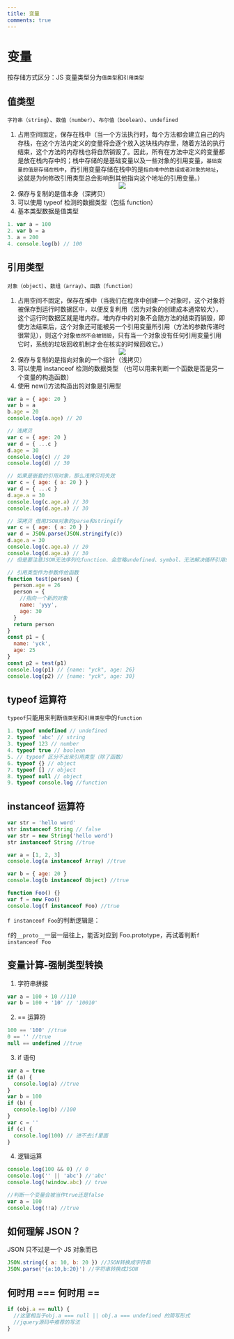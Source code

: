```yaml
---
title: 变量
comments: true
---
```


# 变量

按存储方式区分：JS 变量类型分为`值类型`和`引用类型`

## 值类型

`字符串（string`）、`数值（number）`、`布尔值（boolean）`、`undefined`

1. 占用空间固定，保存在栈中（当一个方法执行时，每个方法都会建立自己的内存栈，在这个方法内定义的变量将会逐个放入这块栈内存里，随着方法的执行结束，这个方法的内存栈也将自然销毁了。因此，所有在方法中定义的变量都是放在栈内存中的；栈中存储的是基础变量以及一些对象的引用变量，`基础变量的值是存储在栈中`，而引用变量存储在栈中的是`指向堆中的数组或者对象的地址`，这就是为何修改引用类型总会影响到其他指向这个地址的引用变量。）<div style="text-align: center"><img src="./images/zhileixing.jpg"></div>
2. 保存与复制的是值本身（深拷贝）
3. 可以使用 typeof 检测的数据类型（包括 function）
4. 基本类型数据是值类型

```js
1. var a = 100
2. var b = a
3. a = 200
4. console.log(b) // 100
```

## 引用类型

`对象（object）`、`数组（array）`、`函数（function）`

1. 占用空间不固定，保存在堆中（当我们在程序中创建一个对象时，这个对象将被保存到运行时数据区中，以便反复利用（因为对象的创建成本通常较大），这个运行时数据区就是堆内存。堆内存中的对象不会随方法的结束而销毁，即使方法结束后，这个对象还可能被另一个引用变量所引用（方法的参数传递时很常见），则这个对象`依然不会被销毁`，只有当一个对象没有任何引用变量引用它时，系统的垃圾回收机制才会在核实的时候回收它。）<div style="text-align: center"><img src="./images/yinyong.jpg"></div>
2. 保存与复制的是指向对象的一个指针（浅拷贝）
3. 可以使用 instanceof 检测的数据类型 （也可以用来判断一个函数是否是另一个变量的构造函数）
4. 使用 new()方法构造出的对象是引用型

```js
var a = { age: 20 }
var b = a
b.age = 20
console.log(a.age) // 20

// 浅拷贝
var c = { age: 20 }
var d = { ...c }
d.age = 30
console.log(c) // 20
console.log(d) // 30

// 如果是嵌套的引用对象，那么浅拷贝将失效
var c = { age: { a: 20 } }
var d = { ...c }
d.age.a = 30
console.log(c.age.a) // 30
console.log(d.age.a) // 30

// 深拷贝 借用JSON对象的parse和stringify
var c = { age: { a: 20 } }
var d = JSON.parse(JSON.stringify(c))
d.age.a = 30
console.log(c.age.a) // 20
console.log(d.age.a) // 30
// 但是要注意JSON无法序列化function、会忽略undefined、symbol、无法解决循环引用的对象（会报错)。目前为止，JS无法做到完美的深拷贝

// 引用类型作为参数传给函数
function test(person) {
  person.age = 26
  person = {
    //指向一个新的对象
    name: 'yyy',
    age: 30
  }
  return person
}
const p1 = {
  name: 'yck',
  age: 25
}
const p2 = test(p1)
console.log(p1) // {name: "yck", age: 26}
console.log(p2) // {name: "yck", age: 30}
```

## typeof 运算符

`typeof`只能用来判断`值类型`和`引用类型`中的`function`

```js
1. typeof undefined // undefined
2. typeof 'abc' // string
3. typeof 123 // number
4. typeof true // boolean
5. // typeof 区分不出来引用类型（除了函数）
6. typeof {} // object
7. typeof [] // object
8. typeof null // object
9. typeof console.log //function
```

## instanceof 运算符

```js
var str = 'hello word'
str instanceof String // false
var str = new String('hello word')
str instanceof String //true

var a = [1, 2, 3]
console.log(a instanceof Array) //true

var b = { age: 20 }
console.log(b instanceof Object) //true

function Foo() {}
var f = new Foo()
console.log(f instanceof Foo) //true
```

`f instanceof Foo`的判断逻辑是：

`f`的`__proto__`一层一层往上，能否对应到 Foo.prototype，再试着判断`f instanceof Foo`

## 变量计算-强制类型转换

1. 字符串拼接

```js
var a = 100 + 10 //110
var b = 100 + '10' // '10010'
```

2. == 运算符

```js 
100 == '100' //true
0 == '' //true
null == undefined //true
```

3. if 语句

```js
var a = true
if (a) {
  console.log(a) //true
}
var b = 100
if (b) {
  console.log(b) //100
}
var c = ''
if (c) {
  console.log(100) // 进不去if里面
}
```

4. 逻辑运算

```js
console.log(100 && 0) // 0
console.log('' || 'abc') //'abc'
console.log(!window.abc) // true

//判断一个变量会被当作true还是false
var a = 100
console.log(!!a) //true
```

## 如何理解 JSON？

JSON 只不过是一个 JS 对象而已

```js
JSON.string({ a: 10, b: 20 }) //JSON转换成字符串
JSON.parse('{a:10,b:20}') //字符串转换成JSON
```

## 何时用 === 何时用 ==

```js
if (obj.a == null) {
  //这里相当于obj.a === null || obj.a === undefined 的简写形式
  //jquery源码中推荐的写法
}
```
